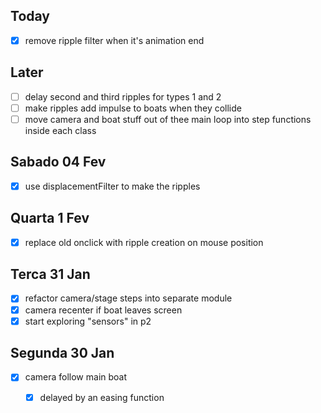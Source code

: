 ## Today

- [x] remove ripple filter when it's animation end

## Later

- [ ] delay second and third ripples for types 1 and 2
- [ ] make ripples add impulse to boats when they collide
- [ ] move camera and boat stuff out of thee main loop into step functions inside each class

## Sabado 04 Fev

- [x] use displacementFilter to make the ripples

## Quarta 1 Fev

- [x] replace old onclick with ripple creation on mouse position

## Terca 31 Jan

- [x] refactor camera/stage steps into separate module
- [x] camera recenter if boat leaves screen
- [x] start exploring "sensors" in p2

## Segunda 30 Jan

- [x] camera follow main boat
  - [x] delayed by an easing function



